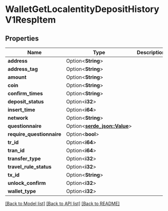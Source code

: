 # WalletGetLocalentityDepositHistoryV1RespItem

## Properties

Name | Type | Description | Notes
------------ | ------------- | ------------- | -------------
**address** | Option<**String**> |  | [optional]
**address_tag** | Option<**String**> |  | [optional]
**amount** | Option<**String**> |  | [optional]
**coin** | Option<**String**> |  | [optional]
**confirm_times** | Option<**String**> |  | [optional]
**deposit_status** | Option<**i32**> |  | [optional]
**insert_time** | Option<**i64**> |  | [optional]
**network** | Option<**String**> |  | [optional]
**questionnaire** | Option<[**serde_json::Value**](.md)> |  | [optional]
**require_questionnaire** | Option<**bool**> |  | [optional]
**tr_id** | Option<**i64**> |  | [optional]
**tran_id** | Option<**i64**> |  | [optional]
**transfer_type** | Option<**i32**> |  | [optional]
**travel_rule_status** | Option<**i32**> |  | [optional]
**tx_id** | Option<**String**> |  | [optional]
**unlock_confirm** | Option<**i32**> |  | [optional]
**wallet_type** | Option<**i32**> |  | [optional]

[[Back to Model list]](../README.md#documentation-for-models) [[Back to API list]](../README.md#documentation-for-api-endpoints) [[Back to README]](../README.md)


